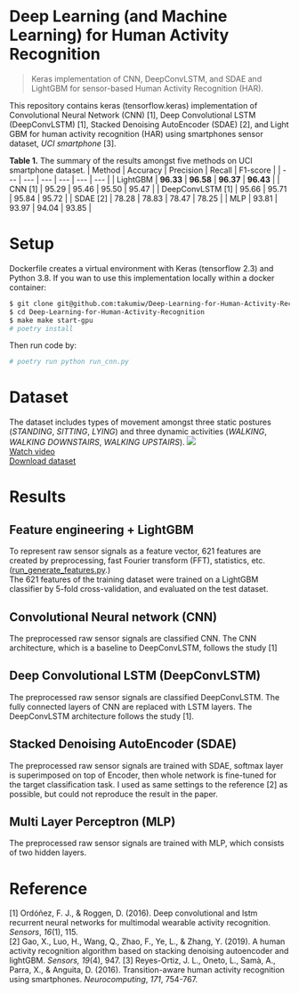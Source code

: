 # Deep Learning (and Machine Learning) for Human Activity Recognition
> Keras implementation of CNN, DeepConvLSTM, and SDAE and LightGBM for sensor-based Human Activity Recognition (HAR).  

This repository contains keras (tensorflow.keras) implementation of Convolutional Neural Network (CNN) [1], Deep Convolutional LSTM (DeepConvLSTM) [1], Stacked Denoising AutoEncoder (SDAE) [2], and Light GBM for human activity recognition (HAR) using smartphones sensor dataset, *UCI smartphone* [3].

**Table 1.** The summary of the results amongst five methods on UCI smartphone dataset.
| Method | Accuracy | Precision | Recall | F1-score |
| --- | --- | --- | --- | --- | --- |
| LightGBM | **96.33** | **96.58** | **96.37** |  **96.43** |
| CNN [1] | 95.29 | 95.46 | 95.50 |  95.47 |
| DeepConvLSTM [1] | 95.66 | 95.71 | 95.84 | 95.72 |
| SDAE [2] | 78.28 | 78.83 | 78.47 | 78.25 |
| MLP | 93.81 | 93.97 | 94.04 |  93.85 |

# Setup
Dockerfile creates a virtual environment with Keras (tensorflow 2.3) and Python 3.8.
If you wan to use this implementation locally within a docker container:
```bash
$ git clone git@github.com:takumiw/Deep-Learning-for-Human-Activity-Recognition.git
$ cd Deep-Learning-for-Human-Activity-Recognition
$ make make start-gpu
# poetry install
```

Then run code by:
```bash
# poetry run python run_cnn.py
```

# Dataset
The dataset includes types of movement amongst three static postures (*STANDING*, *SITTING*, *LYING*) and three dynamic activities (*WALKING*, *WALKING DOWNSTAIRS*, *WALKING UPSTAIRS*). 
![](https://img.youtube.com/vi/XOEN9W05_4A/0.jpg)  
[Watch video](https://www.youtube.com/watch?v=XOEN9W05_4A)  
[Download dataset](http://archive.ics.uci.edu/ml/datasets/Smartphone-Based+Recognition+of+Human+Activities+and+Postural+Transitions)

# Results
## Feature engineering + LightGBM
To represent raw sensor signals as a feature vector, 621 features are created by preprocessing, fast Fourier transform (FFT), statistics, etc. ([run_generate_features.py](https://github.com/takumiw/Deep-Learning-for-Human-Activity-Recognition/blob/master/run_generate_features.py).)  
The 621 features of the training dataset were trained on a LightGBM classifier by 5-fold cross-validation, and evaluated on the test dataset.

## Convolutional Neural network (CNN)
The preprocessed raw sensor signals are classified CNN. The CNN architecture, which is a baseline to DeepConvLSTM, follows the study [1]

## Deep Convolutional LSTM (DeepConvLSTM)
The preprocessed raw sensor signals are classified DeepConvLSTM. The fully connected layers of CNN are replaced with LSTM layers. The DeepConvLSTM architecture follows the study [1].

## Stacked Denoising AutoEncoder (SDAE)
The preprocessed raw sensor signals are trained with SDAE, softmax layer is superimposed on top of Encoder, then whole network is fine-tuned for the target classification task. I used as same settings to the reference [2] as possible, but could not reproduce the result in the paper.

## Multi Layer Perceptron (MLP)
The preprocessed raw sensor signals are trained with MLP, which consists of two hidden layers.

# Reference
[1] Ordóñez, F. J., & Roggen, D. (2016). Deep convolutional and lstm recurrent neural networks for multimodal wearable activity recognition. *Sensors*, *16*(1), 115.  
[2] Gao, X., Luo, H., Wang, Q., Zhao, F., Ye, L., & Zhang, Y. (2019). A human activity recognition algorithm based on stacking denoising autoencoder and lightGBM. *Sensors,* *19*(4), 947.
[3] Reyes-Ortiz, J. L., Oneto, L., Samà, A., Parra, X., & Anguita, D. (2016). Transition-aware human activity recognition using smartphones. *Neurocomputing*, *171*, 754-767.